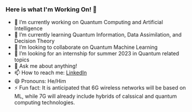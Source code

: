 ### Here is what I'm Working On! 👋

- 🔭 I’m currently working on Quantum Computing and Artificial Intelligence
- 🌱 I’m currently learning Quantum Information, Data Assimilation, and Decision Theory
- 👯 I’m looking to collaborate on Quantum Machine Learning
- 🤔 I’m looking for an internship for summer 2023 in Quantum related topics
- 💬 Ask me about anything!
- 📫 How to reach me: [LinkedIn](https://www.linkedin.com/in/mario-herrero-gonzalez-6a0b23148/)
- 😄 Pronouns: He/Him
- ⚡ Fun fact: It is anticipated that 6G wireless networks will be based on ML, while 7G will already include hybrids of calssical and quantum computing technologies.

